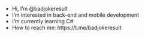 <ul>
  <li>Hi, I’m @badjokeresult</li>
  <li>I’m interested in back-end and mobile development</li>
  <li>I’m currently learning C#</li>
  <li>How to reach me: https://t.me/badjokeresult</li>
</ul>
